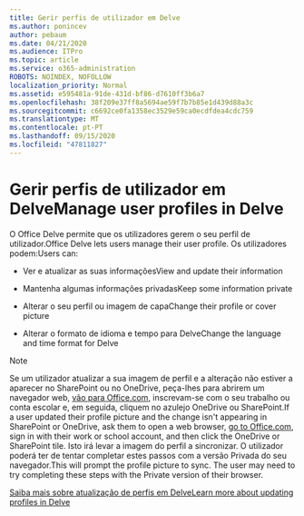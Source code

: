 ```yaml
---
title: Gerir perfis de utilizador em Delve
ms.author: ponincev
author: pebaum
ms.date: 04/21/2020
ms.audience: ITPro
ms.topic: article
ms.service: o365-administration
ROBOTS: NOINDEX, NOFOLLOW
localization_priority: Normal
ms.assetid: e595481a-91de-431d-bf86-d7610ff3b6a7
ms.openlocfilehash: 38f209e37ff8a5694ae59f7b7b85e1d439d88a3c
ms.sourcegitcommit: c6692ce0fa1358ec3529e59ca0ecdfdea4cdc759
ms.translationtype: MT
ms.contentlocale: pt-PT
ms.lasthandoff: 09/15/2020
ms.locfileid: "47811827"
---
```

# <a name="manage-user-profiles-in-delve"></a><span data-ttu-id="82a67-102">Gerir perfis de utilizador em Delve</span><span class="sxs-lookup"><span data-stu-id="82a67-102">Manage user profiles in Delve</span></span>

<span data-ttu-id="82a67-103">O Office Delve permite que os utilizadores gerem o seu perfil de utilizador.</span><span class="sxs-lookup"><span data-stu-id="82a67-103">Office Delve lets users manage their user profile.</span></span> <span data-ttu-id="82a67-104">Os utilizadores podem:</span><span class="sxs-lookup"><span data-stu-id="82a67-104">Users can:</span></span>
  
- <span data-ttu-id="82a67-105">Ver e atualizar as suas informações</span><span class="sxs-lookup"><span data-stu-id="82a67-105">View and update their information</span></span>
    
- <span data-ttu-id="82a67-106">Mantenha algumas informações privadas</span><span class="sxs-lookup"><span data-stu-id="82a67-106">Keep some information private</span></span>
    
- <span data-ttu-id="82a67-107">Alterar o seu perfil ou imagem de capa</span><span class="sxs-lookup"><span data-stu-id="82a67-107">Change their profile or cover picture</span></span>
    
- <span data-ttu-id="82a67-108">Alterar o formato de idioma e tempo para Delve</span><span class="sxs-lookup"><span data-stu-id="82a67-108">Change the language and time format for Delve</span></span>
    
> [!NOTE]
> <span data-ttu-id="82a67-109">Se um utilizador atualizar a sua imagem de perfil e a alteração não estiver a aparecer no SharePoint ou no OneDrive, peça-lhes para abrirem um navegador web, [vão para Office.com](https://www.office.com), inscrevam-se com o seu trabalho ou conta escolar e, em seguida, cliquem no azulejo OneDrive ou SharePoint.</span><span class="sxs-lookup"><span data-stu-id="82a67-109">If a user updated their profile picture and the change isn't appearing in SharePoint or OneDrive, ask them to open a web browser, [go to Office.com](https://www.office.com), sign in with their work or school account, and then click the OneDrive or SharePoint tile.</span></span> <span data-ttu-id="82a67-110">Isto irá levar a imagem do perfil a sincronizar. O utilizador poderá ter de tentar completar estes passos com a versão Privada do seu navegador.</span><span class="sxs-lookup"><span data-stu-id="82a67-110">This will prompt the profile picture to sync. The user may need to try completing these steps with the Private version of their browser.</span></span> 
  
[<span data-ttu-id="82a67-111">Saiba mais sobre atualização de perfis em Delve</span><span class="sxs-lookup"><span data-stu-id="82a67-111">Learn more about updating profiles in Delve</span></span>](https://go.microsoft.com/fwlink/?linkid=735070)
  

